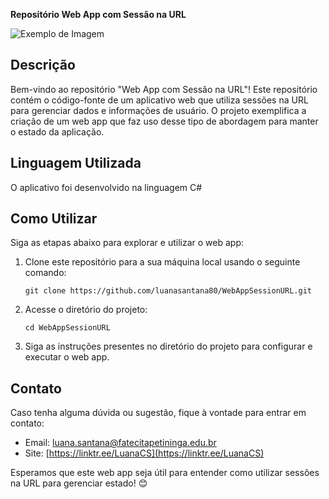 **Repositório Web App com Sessão na URL**

![Exemplo de Imagem](https://exemplo.com/imagem.jpg)

## Descrição
Bem-vindo ao repositório "Web App com Sessão na URL"! Este repositório contém o código-fonte de um aplicativo web que utiliza sessões na URL para gerenciar dados e informações de usuário. O projeto exemplifica a criação de um web app que faz uso desse tipo de abordagem para manter o estado da aplicação.

## Linguagem Utilizada
O aplicativo foi desenvolvido na linguagem C#

## Como Utilizar
Siga as etapas abaixo para explorar e utilizar o web app:

1. Clone este repositório para a sua máquina local usando o seguinte comando:
   ```
   git clone https://github.com/luanasantana80/WebAppSessionURL.git
   ```

2. Acesse o diretório do projeto:
   ```
   cd WebAppSessionURL
   ```

3. Siga as instruções presentes no diretório do projeto para configurar e executar o web app.

## Contato
Caso tenha alguma dúvida ou sugestão, fique à vontade para entrar em contato:

- Email: luana.santana@fatecitapetininga.edu.br
- Site: [https://linktr.ee/LuanaCS](https://linktr.ee/LuanaCS)

Esperamos que este web app seja útil para entender como utilizar sessões na URL para gerenciar estado! 😊

[Repositório]: https://github.com/luanasantana80/WebAppSessionURL
